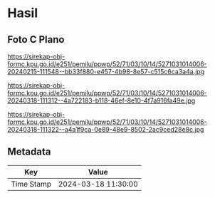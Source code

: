 # Hasil

## Foto C Plano

https://sirekap-obj-formc.kpu.go.id/e251/pemilu/ppwp/52/71/03/10/14/5271031014006-20240215-111548--bb33f880-e457-4b98-8e57-c515c6ca3a4a.jpg

https://sirekap-obj-formc.kpu.go.id/e251/pemilu/ppwp/52/71/03/10/14/5271031014006-20240318-111312--4a722183-b118-46ef-8e10-4f7a916fa49e.jpg

https://sirekap-obj-formc.kpu.go.id/e251/pemilu/ppwp/52/71/03/10/14/5271031014006-20240318-111322--a4a1f9ca-0e89-48e9-8502-2ac9ced28e8c.jpg


## Metadata

| Key        | Value               |
| ---------- | ------------------- |
| Time Stamp | 2024-03-18 11:30:00 |




